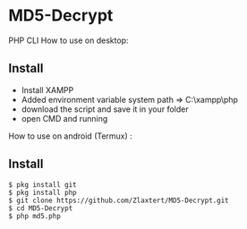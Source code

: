 # MD5-Decrypt
PHP CLI
How to use on desktop:
## Install
- Install XAMPP
- Added environment variable system path => C:\xampp\php
- download the script and save it in your folder
- open CMD and running

How to use on android (Termux) : 
## Install 
    $ pkg install git
    $ pkg install php
    $ git clone https://github.com/Zlaxtert/MD5-Decrypt.git
    $ cd MD5-Decrypt
    $ php md5.php
